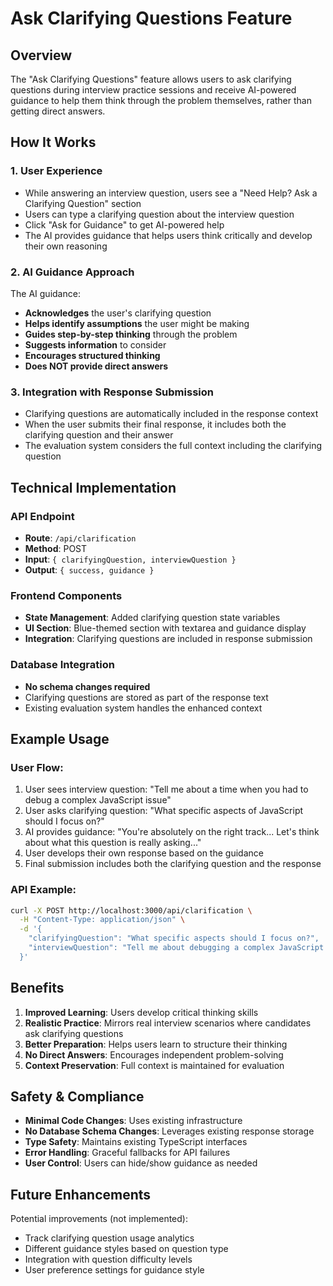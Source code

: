 # Ask Clarifying Questions Feature

## Overview

The "Ask Clarifying Questions" feature allows users to ask clarifying questions during interview practice sessions and receive AI-powered guidance to help them think through the problem themselves, rather than getting direct answers.

## How It Works

### 1. **User Experience**
- While answering an interview question, users see a "Need Help? Ask a Clarifying Question" section
- Users can type a clarifying question about the interview question
- Click "Ask for Guidance" to get AI-powered help
- The AI provides guidance that helps users think critically and develop their own reasoning

### 2. **AI Guidance Approach**
The AI guidance:
- **Acknowledges** the user's clarifying question
- **Helps identify assumptions** the user might be making
- **Guides step-by-step thinking** through the problem
- **Suggests information** to consider
- **Encourages structured thinking**
- **Does NOT provide direct answers**

### 3. **Integration with Response Submission**
- Clarifying questions are automatically included in the response context
- When the user submits their final response, it includes both the clarifying question and their answer
- The evaluation system considers the full context including the clarifying question

## Technical Implementation

### API Endpoint
- **Route**: `/api/clarification`
- **Method**: POST
- **Input**: `{ clarifyingQuestion, interviewQuestion }`
- **Output**: `{ success, guidance }`

### Frontend Components
- **State Management**: Added clarifying question state variables
- **UI Section**: Blue-themed section with textarea and guidance display
- **Integration**: Clarifying questions are included in response submission

### Database Integration
- **No schema changes required**
- Clarifying questions are stored as part of the response text
- Existing evaluation system handles the enhanced context

## Example Usage

### User Flow:
1. User sees interview question: "Tell me about a time when you had to debug a complex JavaScript issue"
2. User asks clarifying question: "What specific aspects of JavaScript should I focus on?"
3. AI provides guidance: "You're absolutely on the right track... Let's think about what this question is really asking..."
4. User develops their own response based on the guidance
5. Final submission includes both the clarifying question and the response

### API Example:
```bash
curl -X POST http://localhost:3000/api/clarification \
  -H "Content-Type: application/json" \
  -d '{
    "clarifyingQuestion": "What specific aspects should I focus on?",
    "interviewQuestion": "Tell me about debugging a complex JavaScript issue"
  }'
```

## Benefits

1. **Improved Learning**: Users develop critical thinking skills
2. **Realistic Practice**: Mirrors real interview scenarios where candidates ask clarifying questions
3. **Better Preparation**: Helps users learn to structure their thinking
4. **No Direct Answers**: Encourages independent problem-solving
5. **Context Preservation**: Full context is maintained for evaluation

## Safety & Compliance

- **Minimal Code Changes**: Uses existing infrastructure
- **No Database Schema Changes**: Leverages existing response storage
- **Type Safety**: Maintains existing TypeScript interfaces
- **Error Handling**: Graceful fallbacks for API failures
- **User Control**: Users can hide/show guidance as needed

## Future Enhancements

Potential improvements (not implemented):
- Track clarifying question usage analytics
- Different guidance styles based on question type
- Integration with question difficulty levels
- User preference settings for guidance style 